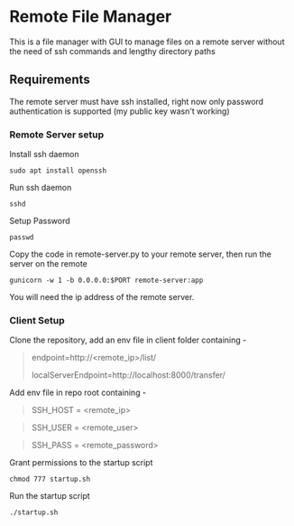 # Remote File Manager
This is a file manager with GUI to manage files on a remote server without the need of ssh commands and lengthy directory paths

## Requirements
The remote server must have ssh installed, right now only password authentication is supported (my public key wasn't working)

### Remote Server setup
Install ssh daemon 

```sudo apt install openssh```

Run ssh daemon

```sshd```

Setup Password

```passwd```

Copy the code in remote-server.py to your remote server, then run the server on the remote

```gunicorn -w 1 -b 0.0.0.0:$PORT remote-server:app```

You will need the ip address of the remote server.

### Client Setup
Clone the repository, add an env file in client folder containing -
> endpoint=http://<remote_ip>/list/
> 
> localServerEndpoint=http://localhost:8000/transfer/

Add env file in repo root containing -
> SSH_HOST = <remote_ip>

> SSH_USER = <remote_user>

> SSH_PASS = <remote_password>

Grant permissions to the startup script

```chmod 777 startup.sh```

Run the startup script

```./startup.sh```
